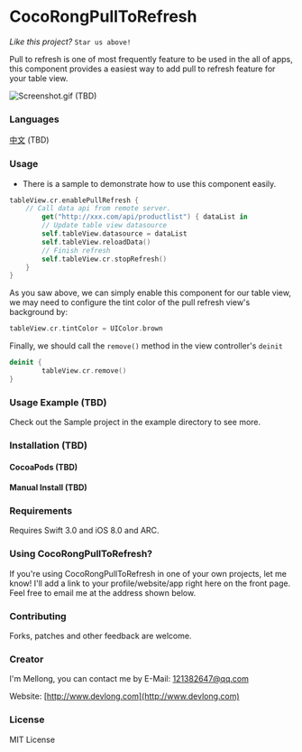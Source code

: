 # CocoRongPullToRefresh

*Like this project?*  `Star us above!`

Pull to refresh is one of most frequently feature to be used in the all of apps, this component provides a easiest way to add pull to refresh feature for your table view.

![Screenshot.gif]() (TBD)

### Languages

[中文]() (TBD)

### Usage

* There is a sample to demonstrate how to use this component easily.

```swift
tableView.cr.enablePullRefresh {
	// Call data api from remote server.
        get("http://xxx.com/api/productlist") { dataList in
		// Update table view datasource
		self.tableView.datasource = dataList
		self.tableView.reloadData()
		// Finish refresh	
		self.tableView.cr.stopRefresh()
	}	
}
```

As you saw above, we can simply enable this component for our table view, we may need to configure the tint color of the pull refresh view's background by:

```swift
tableView.cr.tintColor = UIColor.brown
```

Finally, we should call the `remove()` method in the view controller's `deinit`

```swift
deinit {
        tableView.cr.remove()
}
```
### Usage Example (TBD)

Check out the Sample project in the example directory to see more.

### Installation (TBD)

#### CocoaPods (TBD)

#### Manual Install (TBD)

### Requirements

Requires Swift 3.0 and iOS 8.0 and ARC.

### Using CocoRongPullToRefresh?

If you're using CocoRongPullToRefresh in one of your own projects, let me know! I'll add a link to your profile/website/app right here on the front page. Feel free to email me at the address shown below.

### Contributing
Forks, patches and other feedback are welcome.

### Creator
I'm Mellong, you can contact me by E-Mail: <121382647@qq.com>

Website: [http://www.devlong.com](http://www.devlong.com)

### License

MIT License